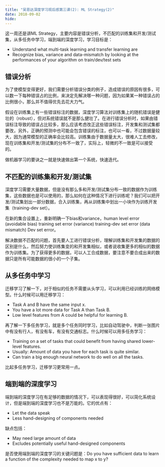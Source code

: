 ```yaml
---
title: "吴恩达深度学习观后感第三课(2): ML Strategy(2)"
date: 2018-09-02
hide:
---
```


这一周还是讲ML Strategy，主要内容是错误分析，不匹配的训练集和开发/测试集，从多任务中学习，端到端的深度学习，学习目标是：

- Understand what multi-task learning and transfer learning are
- Recognize bias, variance and data-mismatch by looking at the performances of your algorithm on train/dev/test sets

## 错误分析

为了使模型变得更好，我们需要分析错误分类的例子，造成错误的原因有很多，可以数一下每种错误占的比例，来决定先解决哪一种问题，因为如果某一种错误占的比例很小，那么并不值得优先去花大力气。

假设在训练集上有一些错误标注的数据，深度学习算法对训练集上的随机错误是健壮的（robust），但对系统错误就不是那么健壮了。在进行错误分析时，如果由错误标注导致的错误占比较多，那么应该考虑改正这些错误标注，开发集和测试集都要改，另外，正确的预测中也可能会包含错误的标注，也可以一看，不过数据量较大，因为通常模型的正确率会比较高。训练集由于数据量太大，很难人工去修改，现在训练集和开发/测试集的分布不一致了，实际上，轻微的不一致是可以接受的。

做机器学习的要诀之一就是快速做出第一个系统，快速迭代。

## 不匹配的训练集和开发/测试集

深度学习需要大量数据，但是没有那么多和开发/测试集分布一致的数据作为训练集，这些数据也是可以使用的，那么如何在这种情况下进行训练呢？我们可以把开发/测试集划出一部分数据，合入训练集，再从训练集中划出一小块作为训练开发集（training-dev set）。

在新的集合设置上，重新明确一下bias和variance，human level error (avoidable bias) training set error (variance) training-dev set error (data mismatch) Dev set error。

解决数据不匹配的问题，首先要人工进行错误分析，理解训练集和开发集的数据的区别是什么，然后努力使训练集变的和开发集相似，或者说收集更多的相似的数据作为训练集。为了获得更多的数据，可以人工合成数据，要注意不要合成出来的数据只是所有可能数据的很小的一个子集。

## 从多任务中学习

迁移学习了解一下，对于相似的任务不需要从头学习，可以利用已经训练的网络模型。什么时候可以用迁移学习：

- Task A and B have the same input x.
- You have a lot more data for Task A than Task B.
- Low level features from A could be helpful for learning B.

再了解一下多任务学习，就是多个任务同时学习，比如自动驾驶中，判断一张图片中有没有行人，有没有车，有没有交通标志。什么时候可以用多任务学习：

- Training on a set of tasks that could benefit from having shared lower-level features.
- Usually: Amount of data you have for each task is quite similar.
- Can train a big enough neural network to do well on all the tasks.

比起多任务学习，迁移学习更常用一点。

## 端到端的深度学习

端到端的深度学习在有足够的数据的情况下，可以表现得很好，可以简化系统设计，但是端到端的深度学习也不是万能的。它的优点有：

- Let the data speak
- Less hand-designing of components needed

缺点包括：

- May need large amount of data
- Excludes potentially useful hand-designed components

是否使用端到端的深度学习的关键问题是：Do you have sufficient data to learn a function of the complexity needed to map x to y?
